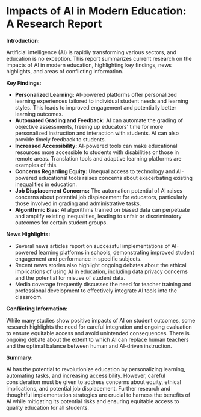 # Impacts of AI in Modern Education: A Research Report

**Introduction:**

Artificial intelligence (AI) is rapidly transforming various sectors, and education is no exception. This report summarizes current research on the impacts of AI in modern education, highlighting key findings, news highlights, and areas of conflicting information.

**Key Findings:**

* **Personalized Learning:** AI-powered platforms offer personalized learning experiences tailored to individual student needs and learning styles. This leads to improved engagement and potentially better learning outcomes.
* **Automated Grading and Feedback:** AI can automate the grading of objective assessments, freeing up educators' time for more personalized instruction and interaction with students.  AI can also provide timely feedback to students.
* **Increased Accessibility:** AI-powered tools can make educational resources more accessible to students with disabilities or those in remote areas.  Translation tools and adaptive learning platforms are examples of this.
* **Concerns Regarding Equity:**  Unequal access to technology and AI-powered educational tools raises concerns about exacerbating existing inequalities in education.
* **Job Displacement Concerns:**  The automation potential of AI raises concerns about potential job displacement for educators, particularly those involved in grading and administrative tasks.
* **Algorithmic Bias:**  AI algorithms trained on biased data can perpetuate and amplify existing inequalities, leading to unfair or discriminatory outcomes for certain student groups.


**News Highlights:**

* Several news articles report on successful implementations of AI-powered learning platforms in schools, demonstrating improved student engagement and performance in specific subjects.
* Recent news stories also highlight ongoing debates about the ethical implications of using AI in education, including data privacy concerns and the potential for misuse of student data.
* Media coverage frequently discusses the need for teacher training and professional development to effectively integrate AI tools into the classroom.


**Conflicting Information:**

While many studies show positive impacts of AI on student outcomes, some research highlights the need for careful integration and ongoing evaluation to ensure equitable access and avoid unintended consequences.  There is ongoing debate about the extent to which AI can replace human teachers and the optimal balance between human and AI-driven instruction.


**Summary:**

AI has the potential to revolutionize education by personalizing learning, automating tasks, and increasing accessibility. However, careful consideration must be given to address concerns about equity, ethical implications, and potential job displacement.  Further research and thoughtful implementation strategies are crucial to harness the benefits of AI while mitigating its potential risks and ensuring equitable access to quality education for all students.